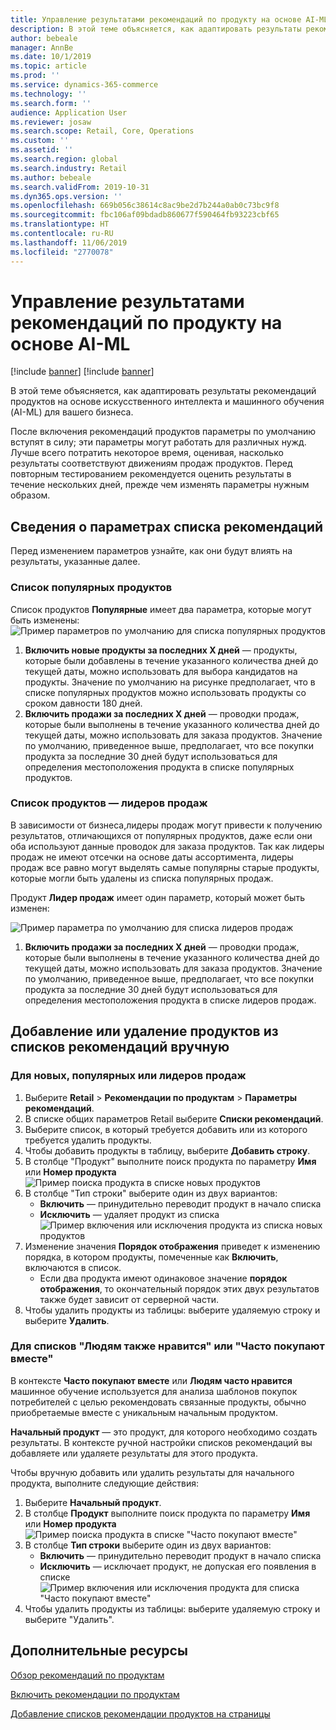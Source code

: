 ```yaml
---
title: Управление результатами рекомендаций по продукту на основе AI-ML
description: В этой теме объясняется, как адаптировать результаты рекомендаций продуктов на основе искусственного интеллекта и машинного обучения (AI-ML) для вашего бизнеса.
author: bebeale
manager: AnnBe
ms.date: 10/1/2019
ms.topic: article
ms.prod: ''
ms.service: dynamics-365-commerce
ms.technology: ''
ms.search.form: ''
audience: Application User
ms.reviewer: josaw
ms.search.scope: Retail, Core, Operations
ms.custom: ''
ms.assetid: ''
ms.search.region: global
ms.search.industry: Retail
ms.author: bebeale
ms.search.validFrom: 2019-10-31
ms.dyn365.ops.version: ''
ms.openlocfilehash: 669b056c38614c8ac9be2d7b244a0ab0c73bc9f8
ms.sourcegitcommit: fbc106af09bdadb860677f590464fb93223cbf65
ms.translationtype: HT
ms.contentlocale: ru-RU
ms.lasthandoff: 11/06/2019
ms.locfileid: "2770078"
---
```

# <a name="manage-ai-ml-based-product-recommendation-results"></a>Управление результатами рекомендаций по продукту на основе AI-ML

[!include [banner](includes/preview-banner.md)]
[!include [banner](includes/banner.md)]

В этой теме объясняется, как адаптировать результаты рекомендаций продуктов на основе искусственного интеллекта и машинного обучения (AI-ML) для вашего бизнеса. 

После включения рекомендаций продуктов параметры по умолчанию вступят в силу; эти параметры могут работать для различных нужд. Лучше всего потратить некоторое время, оценивая, насколько результаты соответствуют движениям продаж продуктов. Перед повторным тестированием рекомендуется оценить результаты в течение нескольких дней, прежде чем изменять параметры нужным образом. 

## <a name="understanding-recommendation-list-parameters"></a>Сведения о параметрах списка рекомендаций

Перед изменением параметров узнайте, как они будут влиять на результаты, указанные далее.

### <a name="trending-product-list"></a>Список популярных продуктов

Список продуктов **Популярные** имеет два параметра, которые могут быть изменены: ![Пример параметров по умолчанию для списка популярных продуктов](./media/exampletrendingparameters.png)
1. **Включить новые продукты за последних X дней** — продукты, которые были добавлены в течение указанного количества дней до текущей даты, можно использовать для выбора кандидатов на продукты. Значение по умолчанию на рисунке предполагает, что в списке популярных продуктов можно использовать продукты со сроком давности 180 дней.
1. **Включить продажи за последних X дней** — проводки продаж, которые были выполнены в течение указанного количества дней до текущей даты, можно использовать для заказа продуктов. Значение по умолчанию, приведенное выше, предполагает, что все покупки продукта за последние 30 дней будут использоваться для определения местоположения продукта в списке популярных продуктов. 

### <a name="best-selling-product-list"></a>Список продуктов — лидеров продаж

В зависимости от бизнеса,лидеры продаж могут привести к получению результатов, отличающихся от популярных продуктов, даже если они оба используют данные проводок для заказа продуктов. Так как лидеры продаж не имеют отсечки на основе даты ассортимента, лидеры продаж все равно могут выделять самые популярны старые продукты, которые могли быть удалены из списка популярных продаж. 

Продукт **Лидер продаж** имеет один параметр, который может быть изменен:

![Пример параметра по умолчанию для списка лидеров продаж](./media/examplebestsellingparameters.PNG)
1. **Включить продажи за последних X дней** — проводки продаж, которые были выполнены в течение указанного количества дней до текущей даты, можно использовать для заказа продуктов. Значение по умолчанию, приведенное выше, предполагает, что все покупки продукта за последние 30 дней будут использоваться для определения местоположения продукта в списке лидеров продаж. 

## <a name="manually-add-or-remove-products-from-recommendation-lists"></a>Добавление или удаление продуктов из списков рекомендаций вручную

### <a name="for-new-trending-or-best-selling"></a>Для новых, популярных или лидеров продаж

1.  Выберите **Retail** > **Рекомендации по продуктам** > **Параметры рекомендаций**.
1.  В списке общих параметров Retail выберите **Списки рекомендаций**.
1.  Выберите список, в который требуется добавить или из которого требуется удалить продукты.
1.  Чтобы добавить продукты в таблицу, выберите **Добавить строку**. 
1.  В столбце "Продукт" выполните поиск продукта по параметру **Имя** или **Номер продукта**
![Пример поиска продукта в списке новых продуктов](./media/examplenewlistconfiguration1.png)
1.  В столбце "Тип строки" выберите один из двух вариантов:
    -   **Включить** — принудительно переводит продукт в начало списка
    -   **Исключить** — удаляет продукт из списка ![Пример включения или исключения продукта из списка новых продуктов](./media/examplenewlistconfiguration2.png)
1.  Изменение значения **Порядок отображения** приведет к изменению порядка, в котором продукты, помеченные как **Включить**, включаются в список.
    - Если два продукта имеют одинаковое значение **порядок отображения**, то окончательный порядок этих двух результатов также будет зависит от серверной части.
1.  Чтобы удалить продукты из таблицы: выберите удаляемую строку и выберите **Удалить**.


### <a name="for-people-also-like-or-frequently-bought-together-lists"></a>Для списков "Людям также нравится" или "Часто покупают вместе"

В контексте **Часто покупают вместе** или **Людям часто нравится** машинное обучение используется для анализа шаблонов покупок потребителей с целью рекомендовать связанные продукты, обычно приобретаемые вместе с уникальным начальным продуктом. 
 
**Начальный продукт** — это продукт, для которого необходимо создать результаты. В контексте ручной настройки списков рекомендаций вы добавляете или удаляете результаты для этого продукта. 

Чтобы вручную добавить или удалить результаты для начального продукта, выполните следующие действия:
1.  Выберите **Начальный продукт**. 
1.  В столбце **Продукт** выполните поиск продукта по параметру **Имя** или **Номер продукта**
![Пример поиска продукта в списке "Часто покупают вместе"](./media/exampleFBTlistconfiguration1.png)
1. В столбце **Тип строки** выберите один из двух вариантов:
    - **Включить** — принудительно переводит продукт в начало списка
    - **Исключить** — исключает продукт, не допуская его появления в списке     
![Пример включения или исключения продукта для списка "Часто покупают вместе"](./media/exampleFBTlistconfiguration2.png)
1.  Чтобы удалить продукты из таблицы: выберите удаляемую строку и выберите "Удалить".


## <a name="additional-resources"></a>Дополнительные ресурсы

[Обзор рекомендаций по продуктам](product-recommendations.md)

[Включить рекомендации по продуктам](enable-product-recommendations.md)

[Добавление списков рекомендации продуктов на страницы](add-reco-list-to-page.md)
